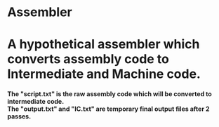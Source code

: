 # Assembler

<h1> A hypothetical assembler which converts assembly code to Intermediate and Machine code.<br> </h1>
<h4>The "script.txt" is the raw assembly code which will be converted to intermediate code.<br> The "output.txt" and "IC.txt" are temporary final output files after 2 passes.</h4>
